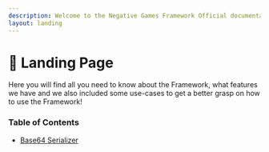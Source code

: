 ```yaml
---
description: Welcome to the Negative Games Framework Official documentation page!
layout: landing
---
```


# 👋 Landing Page

Here you will find all you need to know about the Framework, what features we have and we also included some use-cases to get a better grasp on how to use the Framework!



### Table of Contents

* [Base64 Serializer](minecraft-framework/base64-serializer.md)

